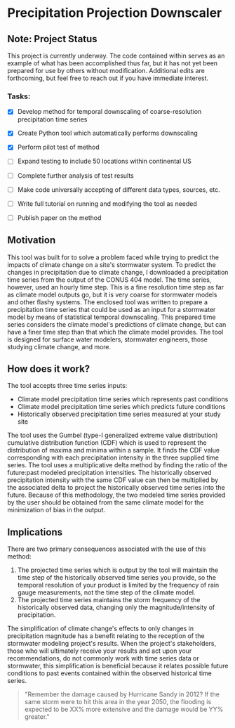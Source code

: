 # Precipitation Projection Downscaler
## Note: Project Status
This project is currently underway. The code contained within serves as an example of what has been accomplished thus far, but it has not yet been prepared for use by others without modification. Additional edits are forthcoming, but feel free to reach out if you have immediate interest.

### Tasks:
- [x] Develop method for temporal downscaling of coarse-resolution precipitation time series
- [x] Create Python tool which automatically performs downscaling
- [x] Perform pilot test of method
- [ ] Expand testing to include 50 locations within continental US
- [ ] Complete further analysis of test results
- [ ] Make code universally accepting of different data types, sources, etc.
- [ ] Write full tutorial on running and modifying the tool as needed
- [ ] Publish paper on the method


## Motivation
This tool was built for to solve a problem faced while trying to predict the impacts of climate change on a site's stormwater system. To predict the changes in precipitation due to climate change, I downloaded a precipitation time series from the output of the CONUS 404 model. The time series, however, used an hourly time step. This is a fine resolution time step as far as climate model outputs go, but it is very coarse for stormwater models and other flashy systems. The enclosed tool was written to prepare a precipitation time series that could be used as an input for a stormwater model by means of statistical temporal downscaling. This prepared time series considers the climate model's predictions of climate change, but can have a finer time step than that which the climate model provides. The tool is designed for surface water modelers, stormwater engineers, those studying climate change, and more.

## How does it work?
The tool accepts three time series inputs:
- Climate model precipitation time series which represents past conditions
- Climate model precipitation time series which predicts future conditions
- Historically observed precipitation time series measured at your study site

The tool uses the Gumbel (type-I generalized extreme value distribution) cumulative distribution function (CDF) which is used to represent the distribution of maxima and minima within a sample. It finds the CDF value corresponding with each precipitation intensity in the three supplied time series. The tool uses a multiplicative delta method by finding the ratio of the future:past modeled precipitation intensities. The historically observed precipitation intensity with the same CDF value can then be multiplied by the associated delta to project the historically observed time series into the future. Because of this methodology, the two modeled time series provided by the user should be obtained from the same climate model for the minimization of bias in the output.

## Implications
There are two primary consequences associated with the use of this method:
1. The projected time series which is output by the tool will maintain the time step of the historically observed time series you provide, so the temporal resolution of your product is limited by the frequency of rain gauge measurements, not the time step of the climate model.
2. The projected time series maintains the storm frequency of the historically observed data, changing only the magnitude/intensity of precipitation. 

The simplification of climate change's effects to only changes in precipitation magnitude has a benefit relating to the reception of the stormwater modeling project's results. When the project's stakeholders, those who will ultimately receive your results and act upon your recommendations, do not commonly work with time series data or stormwater, this simplification is beneficial because it relates possible future conditions to past events contained within the observed historical time series. 

> "Remember the damage caused by Hurricane Sandy in 2012? If the same storm were to hit this area in the year 2050, the flooding is expected to be XX% more extensive and the damage would be YY% greater."